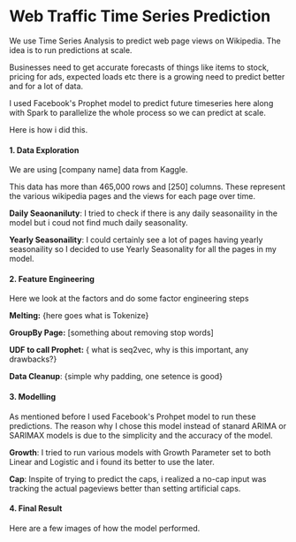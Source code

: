 
# Web Traffic Time Series Prediction

We use Time Series Analysis to predict web page views on Wikipedia. The idea is to run predictions at scale. 

Businesses need to get accurate forecasts of things like items to stock, pricing for ads, expected loads etc there is a growing need to predict better and for a lot of data. 

I used Facebook's Prophet model to predict future timeseries here along with Spark to parallelize the whole process so we can predict at scale.

Here is how i did this.
 
#### 1. Data Exploration
 
We are using [company name] data from Kaggle.

This data has more than 465,000 rows and [250] columns. These represent the various wikipedia pages and the views for each page over time.

**Daily Seaonaniluty**: I tried to check if there is any daily seasonaility in the model but i coud not find much daily seasonality.

**Yearly Seasonaility**: I could certainly see a lot of pages having yearly seasonaility so I decided to use Yearly Seasonality for all the pages in my model.

           
#### 2. Feature Engineering 
 
Here we look at the factors and do some factor engineering steps

**Melting:**  {here goes what is Tokenize}

**GroupBy Page:** [something about removing stop words]

**UDF to call Prophet:** { what is seq2vec, why is this important, any drawbacks?}

**Data Cleanup**: {simple why padding, one setence is good} 


#### 3. Modelling

As mentioned before I used Facebook's Prohpet model to run these predictions. The reason why I chose this model instead of stanard ARIMA or SARIMAX models is due to the simplicity and the accuracy of the model.

**Growth**: I tried to run various models with Growth Parameter set to both Linear and Logistic and i found its better to use the later.

**Cap**: Inspite of trying to predict the caps, i realized a no-cap input was tracking the actual pageviews better than setting artificial caps.

#### 4. Final Result
Here are a few images of how the model performed.


